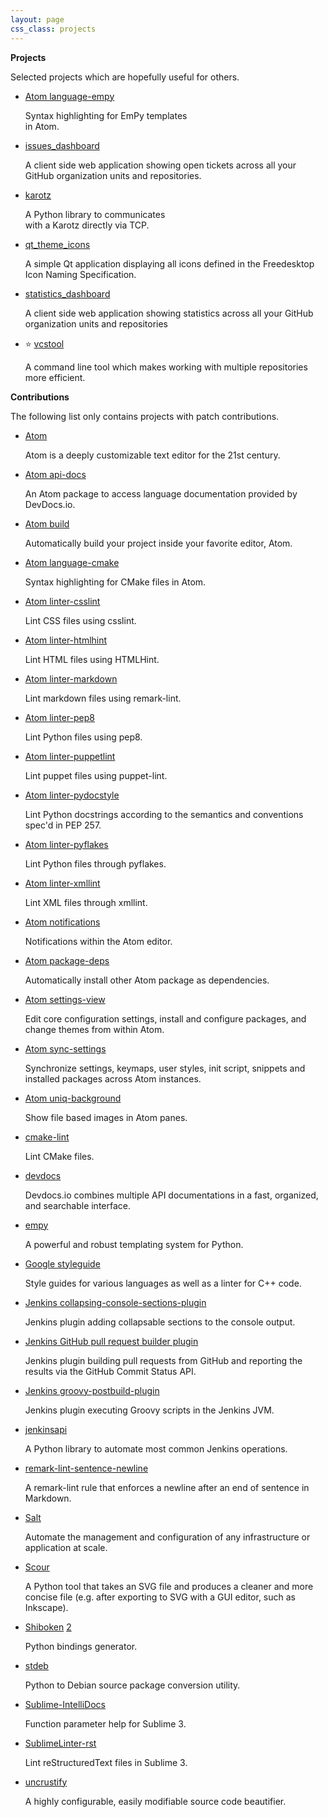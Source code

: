 ```yaml
---
layout: page
css_class: projects
---
```


**Projects**

Selected projects which are hopefully useful for others.

* [Atom language-empy](https://github.com/dirk-thomas/language-empy)

  Syntax highlighting for EmPy templates  
  in Atom.

* [issues_dashboard](https://github.com/dirk-thomas/issues_dashboard)

  A client side web application showing open tickets across all your GitHub organization units and repositories.

* [karotz](https://github.com/dirk-thomas/karotz)

  A Python library to communicates  
  with a Karotz directly via TCP.

* [qt_theme_icons](https://github.com/dirk-thomas/qt_theme_icons)

  A simple Qt application displaying all icons defined in the Freedesktop Icon Naming Specification.

* [statistics_dashboard](https://github.com/dirk-thomas/statistics_dashboard)

  A client side web application showing statistics across all your GitHub organization units and repositories

* :star: [vcstool](https://github.com/dirk-thomas/vcstool)

  A command line tool which makes working with multiple repositories more efficient.

**Contributions**

The following list only contains projects with patch contributions.

* [Atom](https://github.com/atom/atom/issues?q=is%3Aopen%20author%3Adirk-thomas)

  Atom is a deeply customizable text editor for the 21st century.

* [Atom api-docs](https://github.com/sharvil/api-docs/issues?q=is%3Aopen%20author%3Adirk-thomas)

  An Atom package to access language documentation provided by DevDocs.io.

* [Atom build](https://github.com/noseglid/atom-build/issues?q=is%3Aopen%20author%3Adirk-thomas)

  Automatically build your project inside your favorite editor, Atom.

* [Atom language-cmake](https://github.com/lucas-clemente/language-cmake/issues?q=is%3Aopen%20author%3Adirk-thomas)

  Syntax highlighting for CMake files in Atom.

* [Atom linter-csslint](https://github.com/AtomLinter/linter-csslint/issues?q=is%3Aopen%20author%3Adirk-thomas)

  Lint CSS files using csslint.

* [Atom linter-htmlhint](https://github.com/AtomLinter/linter-htmlhint/issues?q=is%3Aopen%20author%3Adirk-thomas)

  Lint HTML files using HTMLHint.

* [Atom linter-markdown](https://github.com/AtomLinter/linter-markdown/issues?q=is%3Aopen%20author%3Adirk-thomas)

  Lint markdown files using remark-lint.

* [Atom linter-pep8](https://github.com/AtomLinter/linter-pep8/issues?q=is%3Aopen%20author%3Adirk-thomas)

  Lint Python files using pep8.

* [Atom linter-puppetlint](https://github.com/AtomLinter/linter-puppet-lint/issues?q=is%3Aopen%20author%3Adirk-thomas)

  Lint puppet files using puppet-lint.

* [Atom linter-pydocstyle](https://github.com/AtomLinter/linter-pydocstyle/issues?q=is%3Aopen%20author%3Adirk-thomas)

  Lint Python docstrings according to the semantics and conventions spec'd in PEP 257.

* [Atom linter-pyflakes](https://github.com/AtomLinter/linter-pyflakes/issues?q=is%3Aopen%20author%3Adirk-thomas)

  Lint Python files through pyflakes.

* [Atom linter-xmllint](https://github.com/AtomLinter/linter-xmllint/issues?q=is%3Aopen%20author%3Adirk-thomas)

  Lint XML files through xmllint.

* [Atom notifications](https://github.com/atom/notifications/issues?q=is%3Aopen%20author%3Adirk-thomas)

  Notifications within the Atom editor.

* [Atom package-deps](https://github.com/steelbrain/package-deps/issues?q=is%3Aopen%20author%3Adirk-thomas)

  Automatically install other Atom package as dependencies.

* [Atom settings-view](https://github.com/atom/settings-view/issues?q=is%3Aopen%20author%3Adirk-thomas)

  Edit core configuration settings, install and configure packages, and change themes from within Atom.

* [Atom sync-settings](https://github.com/atom-community/sync-settings/issues?q=is%3Aopen%20author%3Adirk-thomas)

  Synchronize settings, keymaps, user styles, init script, snippets and installed packages across Atom instances.

* [Atom uniq-background](https://github.com/negipo/uniq-background/issues?q=is%3Aopen%20author%3Adirk-thomas)

  Show file based images in Atom panes.

* [cmake-lint](https://github.com/richq/cmake-lint/issues?q=is%3Aopen%20author%3Adirk-thomas)

  Lint CMake files.

* [devdocs](https://github.com/Thibaut/devdocs/issues?q=is%3Aopen%20author%3Adirk-thomas)

  Devdocs.io combines multiple API documentations in a fast, organized, and searchable interface.

* [empy](http://www.alcyone.com/software/empy/)

  A powerful and robust templating system for Python.

* [Google styleguide](https://github.com/google/styleguide/issues?q=is%3Aopen%20author%3Adirk-thomas)

  Style guides for various languages as well as a linter for C++ code.

* [Jenkins collapsing-console-sections-plugin](https://github.com/jenkinsci/collapsing-console-sections-plugin/issues?q=is%3Aopen+author%3Adirk-thomas)

  Jenkins plugin adding collapsable sections to the console output.

* [Jenkins GitHub pull request builder plugin](https://github.com/janinko/ghprb/issues?q=is%3Aopen%20author%3Adirk-thomas)

  Jenkins plugin building pull requests from GitHub and reporting the results via the GitHub Commit Status API.

* [Jenkins groovy-postbuild-plugin](https://github.com/jenkinsci/groovy-postbuild-plugin/issues?q=is%3Aopen%20author%3Adirk-thomas)

  Jenkins plugin executing Groovy scripts in the Jenkins JVM.

* [jenkinsapi](https://github.com/pycontribs/jenkinsapi/issues?q=is%3Aopen%20author%3Adirk-thomas)

  A Python library to automate most common Jenkins operations.

* [remark-lint-sentence-newline](https://github.com/chcokr/remark-lint-sentence-newline/issues?q=is%3Aopen%20author%3Adirk-thomas)

  A remark-lint rule that enforces a newline after an end of sentence in Markdown.

* [Salt](https://github.com/saltstack/salt/issues?q=is%3Aopen%20author%3Adirk-thomas)

  Automate the management and configuration of any infrastructure or application at scale.

* [Scour](https://github.com/scour-project/scour/issues?&q=is%3Aopen%20author%3Adirk-thomas)

  A Python tool that takes an SVG file and produces a cleaner and more concise file (e.g. after exporting to SVG with a GUI editor, such as Inkscape).

* [Shiboken](https://github.com/PySide/shiboken/issues?q=is%3Aopen%20author%3Adirk-thomas) [2](https://github.com/PySide/shiboken2/issues?q=is%3Aopen%20author%3Adirk-thomas)

  Python bindings generator.

* [stdeb](https://github.com/astraw/stdeb/issues?q=is%3Aopen%20author%3Adirk-thomas)

  Python to Debian source package conversion utility.

* [Sublime-IntelliDocs](https://github.com/shortcutme/Sublime-IntelliDocs/issues?q=is%3Aopen%20author%3Adirk-thomas)

  Function parameter help for Sublime 3.

* [SublimeLinter-rst](https://github.com/SublimeLinter/SublimeLinter-rst/issues?q=is%3Aopen%20author%3Adirk-thomas)

  Lint reStructuredText files in Sublime 3.

* [uncrustify](https://github.com/uncrustify/uncrustify/issues?q=is%3Aopen%20author%3Adirk-thomas)

  A highly configurable, easily modifiable source code beautifier.
